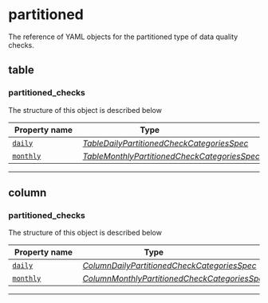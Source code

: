 



# partitioned

The reference of YAML objects for the partitioned type of data quality checks.





## table







### partitioned_checks




The structure of this object is described below

|&nbsp;Property&nbsp;name&nbsp;|&nbsp;Type&nbsp;&nbsp;&nbsp;&nbsp;&nbsp;&nbsp;&nbsp;&nbsp;&nbsp;&nbsp;&nbsp;&nbsp;&nbsp;&nbsp;&nbsp;&nbsp;&nbsp;&nbsp;&nbsp;&nbsp;&nbsp;|
|---------------|--------------------------|
|[`daily`](./table-daily-partitioned-checks.md#tabledailypartitionedcheckcategoriesspec)|*[TableDailyPartitionedCheckCategoriesSpec](./table-daily-partitioned-checks.md#tabledailypartitionedcheckcategoriesspec)*|
|[`monthly`](./table-monthly-partitioned-checks.md#tablemonthlypartitionedcheckcategoriesspec)|*[TableMonthlyPartitionedCheckCategoriesSpec](./table-monthly-partitioned-checks.md#tablemonthlypartitionedcheckcategoriesspec)*|








___




## column







### partitioned_checks




The structure of this object is described below

|&nbsp;Property&nbsp;name&nbsp;|&nbsp;Type&nbsp;&nbsp;&nbsp;&nbsp;&nbsp;&nbsp;&nbsp;&nbsp;&nbsp;&nbsp;&nbsp;&nbsp;&nbsp;&nbsp;&nbsp;&nbsp;&nbsp;&nbsp;&nbsp;&nbsp;&nbsp;|
|---------------|--------------------------|
|[`daily`](./column-daily-partitioned-checks.md#columndailypartitionedcheckcategoriesspec)|*[ColumnDailyPartitionedCheckCategoriesSpec](./column-daily-partitioned-checks.md#columndailypartitionedcheckcategoriesspec)*|
|[`monthly`](./column-monthly-partitioned-checks.md#columnmonthlypartitionedcheckcategoriesspec)|*[ColumnMonthlyPartitionedCheckCategoriesSpec](./column-monthly-partitioned-checks.md#columnmonthlypartitionedcheckcategoriesspec)*|








___





